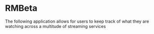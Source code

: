 # RMBeta

The following application allows for users to keep track of what they are watching across a multitude of streaming services
